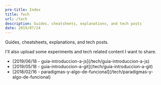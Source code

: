 ```yaml
---
pre-title: Index
title: Tech
url: /tech
description: Guides, cheatsheets, explanations, and tech posts
date: 2019/07/24
---
```


Guides, cheatsheets, explanations, and tech posts.

I'll also upload some experiments and tech related content I want to share.

<nav id="file">
	<ul>
		<li>[2019/06/18 - guia-introduccion-a-js](/tech/guia-introduccion-a-js)</li>
		<li>[2019/05/18 - guia-introduccion-a-git](/tech/guia-introduccion-a-git)</li>
		<li>[2018/02/16 - paradigmas-y-algo-de-funcional](/tech/paradigmas-y-algo-de-funcional)</li>
	</ul>
</nav>

